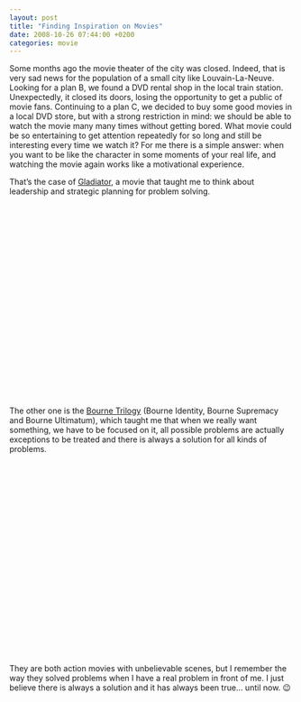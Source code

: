 ```yaml
---
layout: post
title: "Finding Inspiration on Movies"
date: 2008-10-26 07:44:00 +0200
categories: movie
---
```


Some months ago the movie theater of the city was closed. Indeed, that is very sad news for the population of a small city like Louvain-La-Neuve. Looking for a plan B, we found a DVD rental shop in the local train station. Unexpectedly, it closed its doors, losing the opportunity to get a public of movie fans. Continuing to a plan C, we decided to buy some good movies in a local DVD store, but with a strong restriction in mind: we should be able to watch the movie many many times without getting bored. What movie could be so entertaining to get attention repeatedly for so long and still be interesting every time we watch it? For me there is a simple answer: when you want to be like the character in some moments of your real life, and watching the movie again works like a motivational experience.

That’s the case of <a href="http://www.imdb.com/title/tt0172495/">Gladiator</a>, a movie that taught me to think about leadership and strategic planning for problem solving.

<object height="344" width="425"><param name="movie" value="http://www.youtube.com/v/IvTT29cavKo&amp;hl=en&amp;fs=1"/><param name="allowFullScreen" value="true"/><embed allowfullscreen="true" height="344" src="http://www.youtube.com/v/IvTT29cavKo&amp;hl=en&amp;fs=1" type="application/x-shockwave-flash" width="425"/></object>

The other one is the <a href="http://www.thebourneidentity.com/">Bourne Trilogy</a> (Bourne Identity, Bourne Supremacy and Bourne Ultimatum), which taught me that when we really want something, we have to be focused on it, all possible problems are actually exceptions to be treated and there is always a solution for all kinds of problems.

<object height="344" width="425"><param name="movie" value="http://www.youtube.com/v/cD-uQreIwEk&amp;hl=en&amp;fs=1"/><param name="allowFullScreen" value="true"/><embed allowfullscreen="true" height="344" src="http://www.youtube.com/v/cD-uQreIwEk&amp;hl=en&amp;fs=1" type="application/x-shockwave-flash" width="425"/></object>

They are both action movies with unbelievable scenes, but I remember the way they solved problems when I have a real problem in front of me. I just believe there is always a solution and it has always been true… until now. 😉
